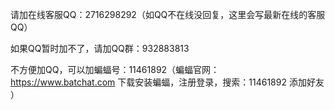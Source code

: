 请加在线客服QQ：2716298292（如QQ不在线没回复，这里会写最新在线的客服QQ）

如果QQ暂时加不了，请加QQ群：932883813

不方便加QQ，可以加蝙蝠号：11461892（蝙蝠官网： https://www.batchat.com 下载安装蝙蝠，注册登录，搜索：11461892 添加好友 ）


